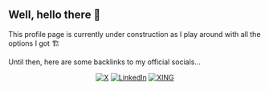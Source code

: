 ## Well, hello there 👋

This profile page is currently under construction as I play around with all the options I got 🏗️

Until then, here are some backlinks to my official socials...

<div align="center">

[![X](https://img.shields.io/twitter/follow/_keliel_?style=for-the-badge&logo=X
)](https://x.com/_keliel_) [![LinkedIn](https://img.shields.io/badge/linkedin-%230077B5.svg?style=for-the-badge&logo=linkedin&logoColor=white)](https://www.linkedin.com/in/hschinz) [![XING](https://img.shields.io/badge/xing-%23006567.svg?style=for-the-badge&logo=xing&logoColor=white)](https://www.xing.com/profile/Hannah_Schinz)

</div>
<!--
**keliel/keliel** is a ✨ _special_ ✨ repository because its `README.md` (this file) appears on your GitHub profile.

Here are some ideas to get you started:

- 🔭 I’m currently working on ...
- 🌱 I’m currently learning ...
- 👯 I’m looking to collaborate on ...
- 🤔 I’m looking for help with ...
- 💬 Ask me about ...
- 📫 How to reach me: ...
- 😄 Pronouns: ...
- ⚡ Fun fact: ...
-->
